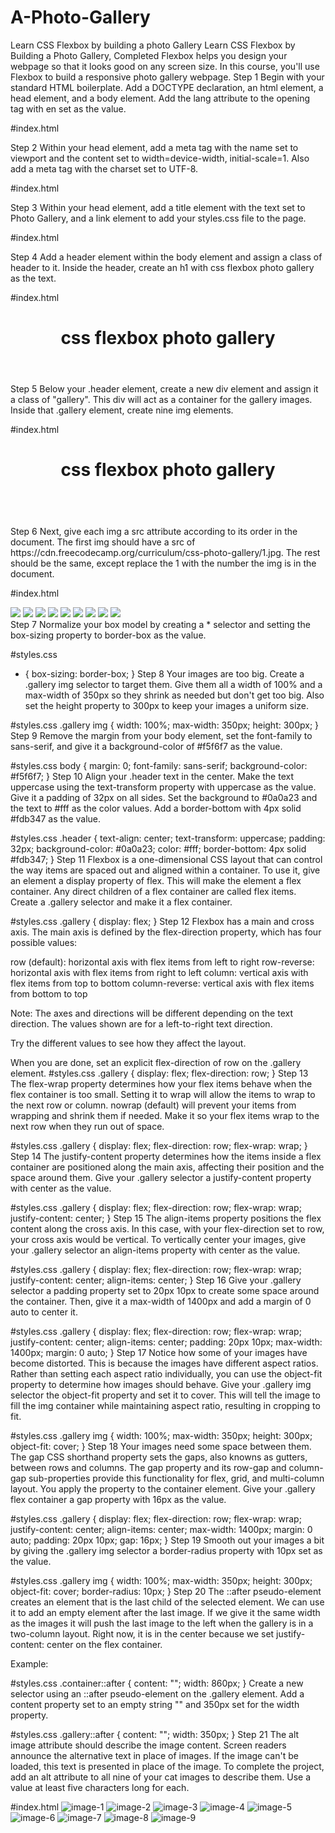# A-Photo-Gallery
Learn CSS Flexbox by building a photo Gallery
Learn CSS Flexbox by Building a Photo Gallery, Completed
Flexbox helps you design your webpage so that it looks good on any screen size.
In this course, you'll use Flexbox to build a responsive photo gallery webpage.
Step 1
Begin with your standard HTML boilerplate. Add a DOCTYPE declaration, an html element, a head element, and a body element.
Add the lang attribute to the opening <html> tag with en set as the value.

#index.html
<!DOCTYPE html>
<html lang="en">
  <head></head>
  <body></body>
</html>
Step 2
Within your head element, add a meta tag with the name set to viewport and the content set to width=device-width, initial-scale=1.
Also add a meta tag with the charset set to UTF-8.

#index.html
<!DOCTYPE html>
<html lang="en">
  <head>
    <meta charset="utf-8">
    <meta name="viewport" content="width=device-width, initial-scale=1.0">
  </head>
  <body>
  </body>
</html>
Step 3
Within your head element, add a title element with the text set to Photo Gallery, and a link element to add your styles.css file to the page.

#index.html
<!DOCTYPE html>
<html>
  <head lang="en">
    <meta charset="utf-8">
    <meta name="viewport" content="width=device-width, initial-scale=1.0">
    <title>Photo Gallery</title>
    <link rel="stylesheet" href="./styles.css">
  </head>
  <body>
  </body>
</html>
Step 4
Add a header element within the body element and assign a class of header to it.
Inside the header, create an h1 with css flexbox photo gallery as the text.

#index.html
<!DOCTYPE html>
<html lang="en">
  <head>
    <meta charset="utf-8">
    <meta name="viewport" content="width=device-width, initial-scale=1.0">
    <title>Photo Gallery</title>
    <link rel="stylesheet" href="./styles.css">
  </head>
  <body>
    <header class="header">
      <h1>css flexbox photo gallery</h1>
    </header>
  </body>
</html>
Step 5
Below your .header element, create a new div element and assign it a class of "gallery". This div will act as a container for the gallery images.
Inside that .gallery element, create nine img elements.

#index.html
<!DOCTYPE html>
<html lang="en">
  <head>
    <meta charset="utf-8">
    <meta name="viewport" content="width=device-width, initial-scale=1.0">
    <title>Photo Gallery</title>
    <link rel="stylesheet" href="./styles.css">
  </head>
  <body>
    <header class="header">
      <h1>css flexbox photo gallery</h1>
    </header>
    <div class="gallery">
      <img>
      <img>
      <img>
      <img>
      <img>
      <img>
      <img>
      <img>
      <img>
    </div>
  </body>
</html>
Step 6
Next, give each img a src attribute according to its order in the document. The first img should have a src of https://cdn.freecodecamp.org/curriculum/css-photo-gallery/1.jpg. The rest should be the same, except replace the 1 with the number the img is in the document.

#index.html
    <div class="gallery">
      <img src="https://cdn.freecodecamp.org/curriculum/css-photo-gallery/1.jpg">
      <img src="https://cdn.freecodecamp.org/curriculum/css-photo-gallery/2.jpg">
      <img src="https://cdn.freecodecamp.org/curriculum/css-photo-gallery/3.jpg">
      <img src="https://cdn.freecodecamp.org/curriculum/css-photo-gallery/4.jpg">
      <img src="https://cdn.freecodecamp.org/curriculum/css-photo-gallery/5.jpg">
      <img src="https://cdn.freecodecamp.org/curriculum/css-photo-gallery/6.jpg">
      <img src="https://cdn.freecodecamp.org/curriculum/css-photo-gallery/7.jpg">
      <img src="https://cdn.freecodecamp.org/curriculum/css-photo-gallery/8.jpg">
      <img src="https://cdn.freecodecamp.org/curriculum/css-photo-gallery/9.jpg">
    </div>
Step 7
Normalize your box model by creating a * selector and setting the box-sizing property to border-box as the value.

#styles.css
* {
  box-sizing: border-box;
}
Step 8
Your images are too big. Create a .gallery img selector to target them. Give them all a width of 100% and a max-width of 350px so they shrink as needed but don't get too big.
Also set the height property to 300px to keep your images a uniform size.

#styles.css
.gallery img {
  width: 100%;
  max-width: 350px;
  height: 300px;
}
Step 9
Remove the margin from your body element, set the font-family to sans-serif, and give it a background-color of #f5f6f7 as the value.

#styles.css
body {
  margin: 0;
  font-family: sans-serif;
  background-color: #f5f6f7;
}
Step 10
Align your .header text in the center. Make the text uppercase using the text-transform property with uppercase as the value.
Give it a padding of 32px on all sides. Set the background to #0a0a23 and the text to #fff as the color values.
Add a border-bottom with 4px solid #fdb347 as the value.

#styles.css
.header {
  text-align: center;
  text-transform: uppercase;
  padding: 32px;
  background-color: #0a0a23;
  color: #fff;
  border-bottom: 4px solid #fdb347;
}
Step 11
Flexbox is a one-dimensional CSS layout that can control the way items are spaced out and aligned within a container.
To use it, give an element a display property of flex. This will make the element a flex container. Any direct children of a flex container are called flex items.
Create a .gallery selector and make it a flex container.

#styles.css
.gallery {
  display: flex;
}
Step 12
Flexbox has a main and cross axis. The main axis is defined by the flex-direction property, which has four possible values:


row (default): horizontal axis with flex items from left to right
row-reverse: horizontal axis with flex items from right to left
column: vertical axis with flex items from top to bottom
column-reverse: vertical axis with flex items from bottom to top

Note: The axes and directions will be different depending on the text direction. The values shown are for a left-to-right text direction.

Try the different values to see how they affect the layout.

When you are done, set an explicit flex-direction of row on the .gallery element.
#styles.css
.gallery {
  display: flex;
  flex-direction: row;
}
Step 13
The flex-wrap property determines how your flex items behave when the flex container is too small. Setting it to wrap will allow the items to wrap to the next row or column. nowrap (default) will prevent your items from wrapping and shrink them if needed.
Make it so your flex items wrap to the next row when they run out of space.

#styles.css
.gallery {
  display: flex;
  flex-direction: row;
  flex-wrap: wrap;
}
Step 14
The justify-content property determines how the items inside a flex container are positioned along the main axis, affecting their position and the space around them.
Give your .gallery selector a justify-content property with center as the value.

#styles.css
.gallery {
  display: flex;
  flex-direction: row;
  flex-wrap: wrap;
  justify-content: center;
}
Step 15
The align-items property positions the flex content along the cross axis. In this case, with your flex-direction set to row, your cross axis would be vertical.
To vertically center your images, give your .gallery selector an align-items property with center as the value.

#styles.css
.gallery {
  display: flex;
  flex-direction: row;
  flex-wrap: wrap;
  justify-content: center;
  align-items: center;
}
Step 16
Give your .gallery selector a padding property set to 20px 10px to create some space around the container.
Then, give it a max-width of 1400px and add a margin of 0 auto to center it.

#styles.css
.gallery {
  display: flex;
  flex-direction: row;
  flex-wrap: wrap;
  justify-content: center;
  align-items: center;
  padding: 20px 10px;
  max-width: 1400px;
  margin: 0 auto;
}
Step 17
Notice how some of your images have become distorted. This is because the images have different aspect ratios. Rather than setting each aspect ratio individually, you can use the object-fit property to determine how images should behave.
Give your .gallery img selector the object-fit property and set it to cover. This will tell the image to fill the img container while maintaining aspect ratio, resulting in cropping to fit.

#styles.css
.gallery img {
  width: 100%;
  max-width: 350px;
  height: 300px;
  object-fit: cover;
}
Step 18
Your images need some space between them.
The gap CSS shorthand property sets the gaps, also knowns as gutters, between rows and columns. The gap property and its row-gap and column-gap sub-properties provide this functionality for flex, grid, and multi-column layout. You apply the property to the container element.
Give your .gallery flex container a gap property with 16px as the value.

#styles.css
.gallery {
  display: flex;
  flex-direction: row;
  flex-wrap: wrap;
  justify-content: center;
  align-items: center;
  max-width: 1400px;
  margin: 0 auto;
  padding: 20px 10px;
  gap: 16px;
}
Step 19
Smooth out your images a bit by giving the .gallery img selector a border-radius property with 10px set as the value.

#styles.css
.gallery img {
  width: 100%;
  max-width: 350px;
  height: 300px;
  object-fit: cover;
  border-radius: 10px;
}
Step 20
The ::after pseudo-element creates an element that is the last child of the selected element. We can use it to add an empty element after the last image. If we give it the same width as the images it will push the last image to the left when the gallery is in a two-column layout. Right now, it is in the center because we set justify-content: center on the flex container.

Example:

#styles.css
.container::after {
  content: "";
  width: 860px;
}
Create a new selector using an ::after pseudo-element on the .gallery element. Add a content property set to an empty string "" and 350px set for the width property.

#styles.css
.gallery::after {
  content: "";
  width: 350px;
}
Step 21
The alt image attribute should describe the image content. Screen readers announce the alternative text in place of images. If the image can't be loaded, this text is presented in place of the image.
To complete the project, add an alt attribute to all nine of your cat images to describe them. Use a value at least five characters long for each.

#index.html
      <img src="https://cdn.freecodecamp.org/curriculum/css-photo-gallery/1.jpg" alt="image-1">
      <img src="https://cdn.freecodecamp.org/curriculum/css-photo-gallery/2.jpg" alt="image-2">
      <img src="https://cdn.freecodecamp.org/curriculum/css-photo-gallery/3.jpg" alt="image-3">
      <img src="https://cdn.freecodecamp.org/curriculum/css-photo-gallery/4.jpg" alt="image-4">
      <img src="https://cdn.freecodecamp.org/curriculum/css-photo-gallery/5.jpg" alt="image-5">
      <img src="https://cdn.freecodecamp.org/curriculum/css-photo-gallery/6.jpg" alt="image-6">
      <img src="https://cdn.freecodecamp.org/curriculum/css-photo-gallery/7.jpg" alt="image-7">
      <img src="https://cdn.freecodecamp.org/curriculum/css-photo-gallery/8.jpg" alt="image-8">
      <img src="https://cdn.freecodecamp.org/curriculum/css-photo-gallery/9.jpg" alt="image-9">
